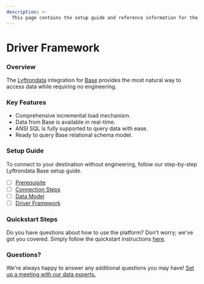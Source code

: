 ```yaml
---
description: >-
  This page contains the setup guide and reference information for the Base source connector.
---
```


# Driver Framework

### Overview

The [Lyftrondata](https://www.lyftrondata.com/) integration for [Base](None) provides the most natural way to access data while requiring no engineering.

### Key Features

* Comprehensive incremental load mechanism.
* Data from Base is available in real-time.&#x20;
* ANSI SQL is fully supported to query data with ease.
* Ready to query Base relational schema model.

### Setup Guide

To connect to your destination without engineering, follow our step-by-step Lyftrondata Base setup guide.

* [ ] [Prerequisite](../prerequisite.md)
* [ ] [Connection Steps](../connection-steps.md)
* [ ] [Data Model](../data-model/erd.md)
* [ ] [Driver Framework](../driver-framework/)

### Quickstart Steps

Do you have questions about how to use the platform? Don't worry; we've got you covered. Simply follow the quickstart instructions [here](../driver-framework/README.md).

### Questions? <a href="#questions" id="questions"></a>

We're always happy to answer any additional questions you may have! [Set up a meeting with our data experts.](https://www.lyftrondata.com/book-a-meeting/)


